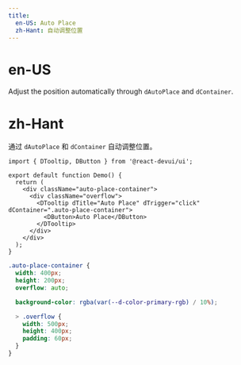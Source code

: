 ```yaml
---
title:
  en-US: Auto Place
  zh-Hant: 自动调整位置
---
```


# en-US

Adjust the position automatically through `dAutoPlace` and `dContainer`.

# zh-Hant

通过 `dAutoPlace` 和 `dContainer` 自动调整位置。

```tsx
import { DTooltip, DButton } from '@react-devui/ui';

export default function Demo() {
  return (
    <div className="auto-place-container">
      <div className="overflow">
        <DTooltip dTitle="Auto Place" dTrigger="click" dContainer=".auto-place-container">
          <DButton>Auto Place</DButton>
        </DTooltip>
      </div>
    </div>
  );
}
```

```scss
.auto-place-container {
  width: 400px;
  height: 200px;
  overflow: auto;

  background-color: rgba(var(--d-color-primary-rgb) / 10%);

  > .overflow {
    width: 500px;
    height: 400px;
    padding: 60px;
  }
}
```
